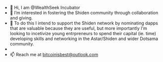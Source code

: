 - 👋 Hi, I am @WealthSeek Incubator
- 👀 I’m interested in fostering the Shiden community through collaboration and giving.
- 💞️ To do this I intend to support the Shiden network by nominating dapps that are valuable because they are useful, but more importantly  I'm looking to incetivize young entrpreneurs to spend their capital (ie. time) developing skills and networking in the Astar/Shiden and wider Dotsama community.
-
- 📫 Reach me at bitcoinisbest@outlook.com



